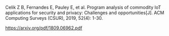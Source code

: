 Celik Z B, Fernandes E, Pauley E, et al. Program analysis of commodity IoT applications for security and privacy: Challenges and opportunities[J]. ACM Computing Surveys (CSUR), 2019, 52(4): 1-30.

https://arxiv.org/pdf/1809.06962.pdf
